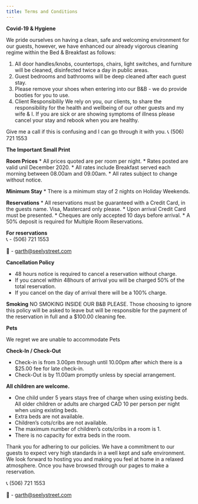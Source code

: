 ```yaml
---
title: Terms and Conditions
---
```


**Covid-19 & Hygiene**

We pride ourselves on having a clean, safe and welcoming environment for our guests, however, we have enhanced our already vigorous cleaning regime within the Bed & Breakfast as follows:

1. All door handles/knobs, countertops, chairs, light switches, and furniture will be cleaned, disinfected twice a day in public areas.
1. Guest bedrooms and bathrooms will be deep cleaned after each guest stay.
1. Please remove your shoes when entering into our B&B - we do provide booties for you to use.
1. Client Responsibilily We rely on you, our clients, to share the responsibility for the health and wellbeing of our other guests and my wife & I. If you are sick or are showing symptoms of illness please cancel your stay and rebook when you are healthy.

Give me a call if this is confusing and I can go through it with you. &#128222; (506) 721 1553




**The Important Small Print**

**Room Prices** * All prices quoted are per room per night. * Rates posted are valid unil December 2020. * All rates include Breakfast served each morning between 08.00am and 09.00am. * All rates subject to change without notice.

**Minimum Stay** * There is a minimum stay of 2 nights on Holiday Weekends.

**Reservations** * All reservations must be guaranteed with a Credit Card, in the guests name. Visa, Mastercard only please. * Upon arrival Credit Card must be presented. * Cheques are only accepted 10 days before arrival. * A 50% deposit is required for Multiple Room Reservations.

**For reservations**  
 &#128222; - (506) 721 1553

 &#128231; - <garth@seelystreet.com> 

**Cancellation Policy**
* 48 hours notice is required to cancel a reservation without charge.
* If you cancel within 48hours of arrival you will be charged 50% of the total reservation.
* If you cancel on the day of arrival there will be a 100% charge.

**Smoking**
NO SMOKING INSIDE OUR B&B PLEASE.
Those choosing to ignore this policy will be asked to leave but will be responsible for the payment of the reservation in full and a &#36;100.00 cleaning fee.

**Pets**

We regret we are unable to accommodate Pets

**Check-In / Check-Out**

* Check-in is from 3.00pm through until 10.00pm after which there is a &#36;25.00 fee for late check-in.
* Check-Out is by 11.00am promptly unless by special arrangement.

**All children are welcome.**

* One child under 5 years stays free of charge when using existing beds.
All older children or adults are charged CAD 10 per person per night when using existing beds.
* Extra beds are not available.
* Children’s cots/cribs are not available.
* The maximum number of children’s cots/cribs in a room is 1.
* There is no capacity for extra beds in the room.

Thank you for adhering to our policies. We have a commitment to our guests to expect very high standards in a well kept and safe environment. We look forward to hosting you and making you feel at home in a relaxed atmosphere. Once you have browsed through our pages to make a reservation.

&#128222; (506) 721 1553

 &#128231; - <garth@seelystreet.com> 
